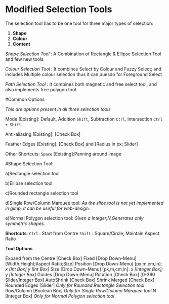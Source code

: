 # Modified Selection Tools

The selection tool has to be one tool for three major types of selection: 
1. **Shape** 
2. **Colour** 
3. **Content**

*Shape Selection Tool* :
A Combination of Rectangle & Ellipse Selection Tool and few new tools

*Colour Selection Tool* :
It combines Select by Colour and Fuzzy Select; and includes Multiple colour selection thus it can puesdo for Foreground Select

*Path Selection Tool* :
It combines both magnetic and free select tool, and also implements free polygon tool.

#Common Options

*This are options present in all three selection tools*

Mode [Existing]:
Default,
Addition `Shift`,
Subtraction `Ctrl`,
Intersection `Ctrl + Shift`.

Anti-aliasing [Existing]:
[Check Box]

Feather Edges [Existing]:
[Check Box] and [Radius in px; Slider] 

Other Shortcuts:
`Space` [Existing]:Panning around image

#Shape Selection Tool: 

a)Rectangle selection tool

b)Ellipse selection tool

c)Rounded rectangle selection tool

d)Single Row/Column Marquee tool:
  *As the slice tool is not yet implemented in gimp; it can be useful for web-design.*

e)Normal Polygon selection tool: 
  *Given a Integer,N,Generates only symmetric shapes.*
 
**Shortcuts**:
`Ctrl` : Start from Centre 
`Shift` : Square/Circle; Maintain Aspect Ratio

**Tool Options**

Expand from the Centre [Check Box]
Fixed [Drop Down-Menu] [Width;Height;Aspect Ratio;Size]
Position [Drop Down-Menu] [px,m,cm,in]: *x [Int Box] y [Int Box]*
Size [Drop Down-Menu] [px,m,cm,in]: *x [Integer Box]; y [Integer Box]*
Guides [Drop Down-Menu]
Rotation [Check Box] [0-360 Slider/Integer Box]
AutoShrink [Check Box]
Shrink Merged [Check Box]
Rounded Edges [Slider] *Only for Rounded Rectangle Selection tool*
Row/Column [Boolean Box] *Only for Single Row/Column Marquee tool*
N [Integer Box] *Only for Normal Polygon selection tool*


